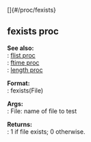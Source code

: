 []{#/proc/fexists}    
## fexists proc    
**See also:**    
:   [flist proc](ref/proc/flist)    
:   [ftime proc](ref/proc/ftime)    
:   [length proc](ref/proc/length)    
<!-- -->    
**Format:**    
:   fexists(File)    
<!-- -->    
**Args:**    
:   File: name of file to test    
<!-- -->    
**Returns:**    
:   1 if file exists; 0 otherwise.  